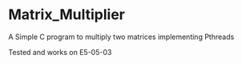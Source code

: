 # Matrix_Multiplier
A Simple C program to multiply two matrices implementing Pthreads

Tested and works on E5-05-03
